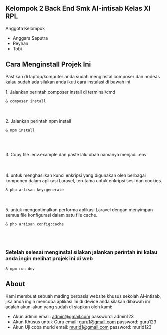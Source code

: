 ## Kelompok 2 Back End Smk Al-intisab Kelas XI RPL

<span>Anggota Kelompok</span>
<ul>
    <li>Anggara Saputra</li>
    <li>Reyhan</li>
    <li>Tobi</li>
</ul>

## Cara Menginstall Projek Ini
  <p>Pastikan di laptop/komputer anda sudah menginstal composer dan nodeJs kalau sudah ada silakan anda ikuti cara instalasi di bawah ini</p>
  1. Jalankan perintah composer install di terminal/cmd
      <pre><code class="language-html">& composer install</code></pre>
      <br><br>
  2. Jalankan perintah npm install
     <pre><code class="language-html">& npm install</code></pre>
     <br><br>
  <p>3. Copy file .env.example dan paste lalu ubah namanya menjadi .env</p>
<br><br>
   4. untuk menghasilkan kunci enkripsi yang digunakan oleh berbagai komponen dalam aplikasi Laravel, terutama untuk enkripsi sesi dan cookies.
       <pre><code class="language-html">& php artisan key:generate</code></pre>
<br><br>
   5. untuk mengoptimalkan performa aplikasi Laravel dengan menyimpan semua file konfigurasi dalam satu file cache.
       <pre><code class="language-html">& php artisan config:cache</code></pre>
<br><br>
   <h3>Setelah selesai menginstal silakan jalankan perintah ini kalau anda ingin melihat projek ini di web</h3>
   <pre><code class="language-html">& npm run dev</code></pre>


## About 
 Kami membuat sebuah mading berbasis website khusus sekolah Al-intisab, jika anda ingin mencoba aplikasi ini di device anda silakan dibawah ini adalah akun-akun yang sudah di siapkan oleh kami:
 - Akun admin
       email: admin@gmail.com
       password: admin123
   <br>
 - Akun Khusus untuk Guru
       email: guru1@gmail.com
       password: guru123
   <br>
 - Akun Uji coba murid
       email: murid1@gmail.com
       password: murid123
